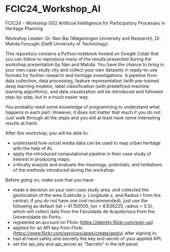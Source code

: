 # FCIC24_Workshop_AI
FCIC24 - Workshop G02 Artificial Intelligence for Participatory Processes in Heritage Planning

Workshop Leader: Dr. Nan Bai (Wageningen University and Research), Dr. Mahda Foroughi (Delft University of Technology)

This repository contains a Python notebook hosted on Google Colab that you can follow to reproduce many of the results presented during the workshop presentation by Nan and Mahda. You have the chance to bring in your own case-study city and collect your own datasets in ready-to-use formats for further research and heritage investigations. A pipeline from data collection, data processing, feature representation (with pre-trained deep learning models), label classification (with predefined machine learning algorithms), and data visualization will be introduced and followed step-by-step, but in a much easier way. 

You probably need some knowledge of programming to understand what happens in each part. However, it does not matter that much if you do not. Just walk through all the steps and you will at least have some interesting results at hand.

After this workshop, you will be able to:
*   understand how social media data can be used to map urban heritage with the help of AI;
*   apply the introduced computational pipeline in their case study of interest in producing maps;
*   critically analyze and evaluate the meanings, potentials, and limitations of
the methods introduced during the workshop.

Before going on, make sure that you have:
*   made a decision on your own case study area, and collected the geolocation of the area (Latitude $y$, Longitude $x$, and Radius $r$ from the centre); if you do not have one (not recommended), just use the following as default (lat = 41.150505, lon = 8.636225, radius = 0.5), which will collect data from the Faculdade de Arquitectura from the Universidade do Porto;
*   registered an account on Flickr (https://identity.flickr.com/sign-up)
*   applied for an API key from Flickr (https://www.flickr.com/services/apps/create/apply) after signing in;
*   had at hand safely and secretly the key and secret of your applied API;
*   set the api_key and api_secret as "Secrets" in the left panel.
